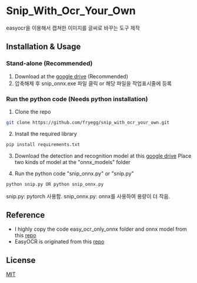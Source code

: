 # Snip_With_Ocr_Your_Own

easyocr을 이용해서 캡쳐한 이미지를 글씨로 바꾸는 도구 제작

## Installation & Usage

### Stand-alone (Recommended)
1. Download at the [google drive](https://drive.google.com/file/d/1RnwuJ8uxA8KGJMFjFPa9xEQYDBNY3MCH/view?usp=share_link) (Recommended)
2. 압축해제 후 snip_onnx.exe 파일 클릭 or 해당 파일을 작업표시줄에 등록

### Run the python code (Needs python installation)
1. Clone the repo
```bash
git clone https://github.com/fryegg/snip_with_ocr_your_own.git
```
2. Install the required library
```bash
pip install requirements.txt
```
3. Download the detection and recognition model at this [google drive](https://drive.google.com/drive/folders/1n_LOrJHkMVcZhyCgg37PYMAcsJ7_Sxsn?usp=share_link)
Place two kinds of model at the "onnx_models" folder 

4. Run the python code "snip_onnx.py" or "snip.py"
```python
python snip.py OR python snip_onnx.py
```
snip.py: pytorch 사용함.
snip_onnx.py: onnx를 사용하여 용량이 더 작음.

## Reference

* I highly copy the code easy_ocr_only_onnx folder and onnx model from this [repo](https://github.com/Kromtar/EasyOCR-ONNX.git)
* EasyOCR is originated from this [repo](https://github.com/JaidedAI/EasyOCR)

## License

[MIT](https://choosealicense.com/licenses/mit/)
